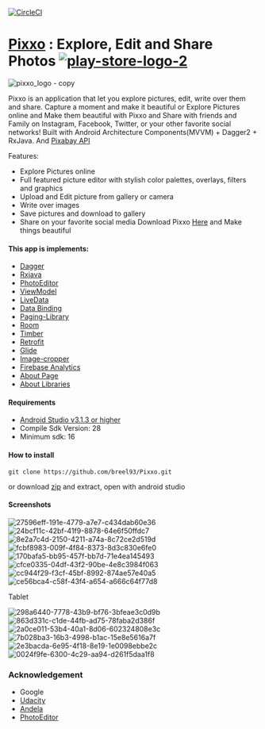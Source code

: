 [![CircleCI](https://circleci.com/gh/breel93/Pixxo.svg?style=svg)](https://circleci.com/gh/breel93/Pixxo)
# [Pixxo](https://play.google.com/store/apps/details?id=com.pixxo.breezil.pixxo) : Explore, Edit and Share Photos [![play-store-logo-2](https://user-images.githubusercontent.com/20865566/53359768-d9014380-3901-11e9-9523-5af74ccc9f10.png)](https://play.google.com/store/apps/details?id=com.pixxo.breezil.pixxo)

![pixxo_logo - copy](https://user-images.githubusercontent.com/20865566/53350109-781b4080-38ec-11e9-8c9f-fb486e77c08f.png)

Pixxo is an application that let you explore pictures, edit, write over them and share. 
Capture a moment and make it beautiful or Explore Pictures online and Make them beautiful with Pixxo and Share with friends and Family on Instagram, Facebook, Twitter, or your other favorite social networks!
Built with Android Architecture Components(MVVM) + Dagger2 + RxJava. And [Pixabay API](https://pixabay.com) 

Features:
*	Explore Pictures online 
*	Full featured picture editor with stylish color palettes, overlays, filters and graphics
*	Upload and Edit picture from gallery or camera
*	Write over images 
*	Save pictures and download to gallery
*	Share on your favorite social media
Download Pixxo [Here](https://play.google.com/store/apps/details?id=com.pixxo.breezil.pixxo) and Make things beautiful
#### This app is implements:
- [Dagger](https://google.github.io/dagger/)
- [Rxjava](https://github.com/ReactiveX/RxJava)
- [PhotoEditor](https://github.com/burhanrashid52/PhotoEditor)
- [ViewModel](https://developer.android.com/topic/libraries/architecture/viewmodel)
- [LiveData](https://developer.android.com/topic/libraries/architecture/livedata)
- [Data Binding](https://developer.android.com/topic/libraries/data-binding/)
- [Paging-Library](https://developer.android.com/topic/libraries/architecture/paging/)
- [Room](https://codelabs.developers.google.com/codelabs/android-room-with-a-view/#0)
- [Timber](https://github.com/JakeWharton/timber)
- [Retrofit](https://square.github.io/retrofit/)
- [Glide](https://github.com/bumptech/glide)
- [Image-cropper](https://github.com/ArthurHub/Android-Image-Cropper)
- [Firebase Analytics](https://firebase.google.com/docs/analytics/android/start)
- [About Page](https://github.com/medyo/android-about-page)
- [About Libraries](https://github.com/mikepenz/AboutLibraries)

#### Requirements
- [Android Studio v3.1.3 or higher](https://developer.android.com/studio/)
- Compile Sdk Version: 28
- Minimum sdk: 16

#### How to install
```
git clone https://github.com/breel93/Pixxo.git
```
or download [zip](https://github.com/breel93/Pixxo/archive/master.zip) and extract, open with android studio

#### Screenshots
![27596eff-191e-4779-a7e7-c434dab60e36](https://user-images.githubusercontent.com/20865566/57014679-28ecd700-6bdf-11e9-94b9-754effbd2b98.png)
![24bcf11c-42bf-41f9-8878-64e6f50ffdc7](https://user-images.githubusercontent.com/20865566/57014677-28544080-6bdf-11e9-8cae-0b65f183e1f3.png)
![8e2a7c4d-2150-4211-a74a-8c72ce2d519d](https://user-images.githubusercontent.com/20865566/57014691-2d18f480-6bdf-11e9-959e-44fba2514fd7.png)
![fcbf8983-009f-4f84-8373-8d3c830e6fe0](https://user-images.githubusercontent.com/20865566/57014685-2b4f3100-6bdf-11e9-92cf-2d0316a13618.png)
![170bafa5-bb95-457f-bb7d-71e4ea145493](https://user-images.githubusercontent.com/20865566/57014678-28544080-6bdf-11e9-83fb-c8b05802a11e.png)
![cfce0335-04df-43f2-90be-4e8c3984f063](https://user-images.githubusercontent.com/20865566/57014684-2ab69a80-6bdf-11e9-8ad8-66ddac116fb9.png)
![cc944f29-f3cf-45bf-8992-874ae57e40a5](https://user-images.githubusercontent.com/20865566/57014681-29856d80-6bdf-11e9-9f72-105b89590521.png)
![ce56bca4-c58f-43f4-a654-a666c64f77d8](https://user-images.githubusercontent.com/20865566/57014683-2a1e0400-6bdf-11e9-8a06-dc2c837f0d78.png)


Tablet

![298a6440-7778-43b9-bf76-3bfeae3c0d9b](https://user-images.githubusercontent.com/20865566/57014947-4ff7d880-6be0-11e9-9dbc-46a7442986b5.png)
![863d331c-c1de-44fb-ad75-78faba2d386f](https://user-images.githubusercontent.com/20865566/57014934-453d4380-6be0-11e9-8c03-741a465b23c9.png)
![2a0ce011-53b4-40a1-8d06-602324808e3c](https://user-images.githubusercontent.com/20865566/57014936-466e7080-6be0-11e9-94e2-d694cf2ef34a.png)
![7b028ba3-16b3-4998-b1ac-15e8e5616a7f](https://user-images.githubusercontent.com/20865566/57014940-48d0ca80-6be0-11e9-82d8-fe7442f3bef5.png)
![2e3bacda-6e95-4f18-8e19-1e0098ebbe2c](https://user-images.githubusercontent.com/20865566/57014937-47070700-6be0-11e9-8121-801bb9b3e855.png)
![0024f9fe-6300-4c29-aa94-d261f5daa1f8](https://user-images.githubusercontent.com/20865566/57014942-4a01f780-6be0-11e9-85f6-6472d5e689cd.png)

### Acknowledgement
- Google
- [Udacity](https://www.udacity.com)
- [Andela](https://andela.com)
- [PhotoEditor](https://github.com/burhanrashid52/PhotoEditor)
